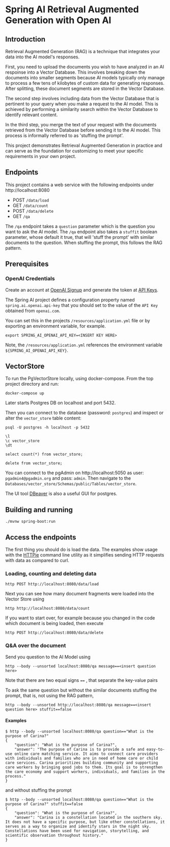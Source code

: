 # Spring AI Retrieval Augmented Generation with Open AI

## Introduction

Retrieval Augmented Generation (RAG) is a technique that integrates your data into the AI model's responses.

First, you need to upload the documents you wish to have analyzed in an AI respoinse into a Vector Database.
This involves breaking down the documents into smaller segments because AI models typically only manage to process a few tens of kilobytes of custom data for generating responses.
After splitting, these document segments are stored in the Vector Database.

The second step involves including data from the Vector Database that is pertinent to your query when you make a request to the AI model.
This is achieved by performing a similarity search within the Vector Database to identify relevant content.

In the third step, you merge the text of your request with the documents retrieved from the Vector Database before sending it to the AI model.
This process is informally referred to as 'stuffing the prompt'.

This project demonstrates Retrieval Augmented Generation in practice and can serve as the foundation for customizing to meet your specific requirements in your own project.

## Endpoints

This project contains a web service with the following endpoints under http://localhost:8080

* POST `/data/load`
* GET `/data/count`
* POST `/data/delete`
* GET `/qa`

The `/qa` endpoint takes a `question` parameter which is the question you want to ask the AI model.
The `/qa` endpoint also takes a `stuffit` boolean parameter, whose default it true, that will 'stuff the prompt' with
similar documents to the question.  When stuffing the prompt, this follows the RAG pattern.

## Prerequisites

### OpenAI Credentials

Create an account at [OpenAI Signup](https://platform.openai.com/signup) and generate the token at [API Keys](https://platform.openai.com/account/api-keys).

The Spring AI project defines a configuration property named `spring.ai.openai.api-key` that you should set to the value of the `API Key` obtained from `openai.com`.

You can set this in the projects `/resources/application.yml` file or by exporting an environment variable, for example.
```shell
export SPRING_AI_OPENAI_API_KEY=<INSERT KEY HERE>
```

Note, the `/resources/application.yml` references the environment variable `${SPRING_AI_OPENAI_API_KEY}`.


## VectorStore

To run the PgVectorStore locally, using docker-compose.
From the top project directory and run:

```
docker-compose up
```

Later starts Postgres DB on localhost and port 5432.

Then you can connect to the database (password: `postgres`) and inspect or alter the `vector_store` table content:

```
psql -U postgres -h localhost -p 5432

\l
\c vector_store
\dt

select count(*) from vector_store;

delete from vector_store;
```

You can connect to the pgAdmin on http://localhost:5050  as user: `pgadmin4@pgadmin.org` and pass: `admin`.
Then navigate to the `Databases/vector_store/Schemas/public/Tables/vector_store`.

The UI tool [DBeaver](https://dbeaver.io/download/) is also a useful GUI for postgres.

## Building and running

```
./mvnw spring-boot:run
```

## Access the endpoints

The first thing you should do is load the data.  The examples show usage with the [HTTPie](https://httpie.io/) command line utility as it simplifies sending HTTP requests with data as compared to curl.

### Loading, counting and deleting data

```shell
http POST http://localhost:8080/data/load
```

Next you can see how many document fragments were loaded into the Vector Store using

```shell
http http://localhost:8080/data/count
```
If you want to start over, for example because you changed in the code which document is being loaded, then execute

```shell
http POST http://localhost:8080/data/delete
```

### Q&A over the document

Send you question to the AI Model using

```shell
http --body --unsorted localhost:8080/qa message==<insert question here>
```

Note that there are two equal signs `==` , that separate the key-value pairs

To ask the same question but without the similar documents stuffing the prompt, that is, not using the RAG pattern,

```shell
http --body --unsorted http://localhost:8080/qa message==<insert question here> stuffit==false
```

#### Examples

```shell
$ http --body --unsorted localhost:8080/qa question=="What is the purpose of Carina?"
{
    "question": "What is the purpose of Carina?",
    "answer": "The purpose of Carina is to provide a safe and easy-to-use online care matching service. It aims to connect care providers with individuals and families who are in need of home care or child care services. Carina prioritizes building community and supporting care workers by bringing good jobs to them. Its goal is to strengthen the care economy and support workers, individuals, and families in the process."
}
```

and without stuffing the prompt

```shell
$ http --body --unsorted localhost:8080/qa question=="What is the purpose of Carina?" stuffit==false
{
    "question": "What is the purpose of Carina?",
    "answer": "Carina is a constellation located in the southern sky. It does not have a specific purpose, but like other constellations, it serves as a way to organize and identify stars in the night sky. Constellations have been used for navigation, storytelling, and scientific observation throughout history."
}

```
